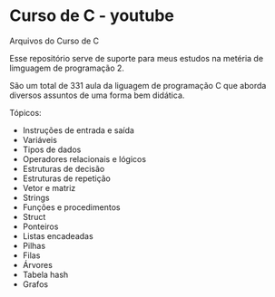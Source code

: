 # Curso de C - youtube

Arquivos do Curso de C

Esse repositório serve de suporte para meus estudos na metéria de limguagem de programação 2.

São um total de 331 aula da liguagem de programação C
que aborda diversos assuntos de uma forma bem didática.

Tópicos:

- Instruções de entrada e saída
- Variáveis
- Tipos de dados
- Operadores relacionais e lógicos
- Estruturas de decisão
- Estruturas de repetição
- Vetor e matriz
- Strings
- Funções e procedimentos
- Struct
- Ponteiros
- Listas encadeadas
- Pilhas
- Filas
- Árvores
- Tabela hash
- Grafos

